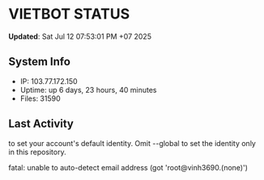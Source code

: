 # VIETBOT STATUS
**Updated**: Sat Jul 12 07:53:01 PM +07 2025

## System Info
- IP: 103.77.172.150
- Uptime: up 6 days, 23 hours, 40 minutes
- Files: 31590

## Last Activity

to set your account's default identity.
Omit --global to set the identity only in this repository.

fatal: unable to auto-detect email address (got 'root@vinh3690.(none)')
